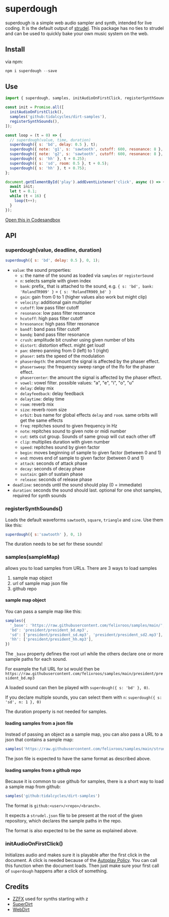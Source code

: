 # superdough

superdough is a simple web audio sampler and synth, intended for live coding.
It is the default output of [strudel](https://strudel.cc/).
This package has no ties to strudel and can be used to quickly bake your own music system on the web.

## Install

via npm:

```js
npm i superdough --save
```

## Use

```js
import { superdough, samples, initAudioOnFirstClick, registerSynthSounds } from 'superdough';

const init = Promise.all([
  initAudioOnFirstClick(),
  samples('github:tidalcycles/dirt-samples'),
  registerSynthSounds(),
]);

const loop = (t = 0) => {
  // superdough(value, time, duration)
  superdough({ s: 'bd', delay: 0.5 }, t);
  superdough({ note: 'g1', s: 'sawtooth', cutoff: 600, resonance: 8 }, t, 0.125);
  superdough({ note: 'g2', s: 'sawtooth', cutoff: 600, resonance: 8 }, t + 0.25, 0.125);
  superdough({ s: 'hh' }, t + 0.25);
  superdough({ s: 'sd', room: 0.5 }, t + 0.5);
  superdough({ s: 'hh' }, t + 0.75);
};

document.getElementById('play').addEventListener('click', async () => {
  await init;
  let t = 0.1;
  while (t < 16) {
    loop(t++);
  }
});
```

[Open this in Codesandbox](https://codesandbox.io/s/superdough-demo-forked-sf8djh?file=/src/index.js)

## API

### superdough(value, deadline, duration)

```js
superdough({ s: 'bd', delay: 0.5 }, 0, 1);
```

- `value`: the sound properties:
  - `s`: the name of the sound as loaded via `samples` or `registerSound`
  - `n`: selects sample with given index
  - `bank`: prefix_ that is attached to the sound, e.g. `{ s: 'bd', bank: 'RolandTR909' }` = `{ s: 'RolandTR909_bd' }`
  - `gain`: gain from 0 to 1 (higher values also work but might clip)
  - `velocity`: additional gain multiplier
  - `cutoff`: low pass filter cutoff
  - `resonance`: low pass filter resonance
  - `hcutoff`: high pass filter cutoff
  - `hresonance`: high pass filter resonance
  - `bandf`: band pass filter cutoff
  - `bandq`: band pass  filter resonance
  - `crush`: amplitude bit crusher using given number of bits
  - `distort`: distortion effect. might get loud!
  - `pan`: stereo panning from 0 (left) to 1 (right)
  - `phaser`: sets the speed of the modulation
  - `phaserdepth`: the amount the signal is affected by the phaser effect.
  - `phasersweep`: the frequency sweep range of the lfo for the phaser effect.
  - `phasercenter`: the amount the signal is affected by the phaser effect.
  - `vowel`: vowel filter. possible values: "a", "e", "i", "o", "u"
  - `delay`: delay mix
  - `delayfeedback`: delay feedback
  - `delaytime`: delay time
  - `room`: reverb mix
  - `size`: reverb room size
  - `orbit`: bus name for global effects `delay` and `room`. same orbits will get the same effects
  - `freq`: repitches sound to given frequency in Hz
  - `note`: repitches sound to given note or midi number
  - `cut`: sets cut group. Sounds of same group will cut each other off
  - `clip`: multiplies duration with given number
  - `speed`: repitches sound by given factor
  - `begin`: moves beginning of sample to given factor (between 0 and 1)
  - `end`: moves end of sample to given factor (between 0 and 1)
  - `attack`: seconds of attack phase
  - `decay`: seconds of decay phase
  - `sustain`: gain of sustain phase
  - `release`: seconds of release phase
- `deadline`: seconds until the sound should play (0 = immediate)
- `duration`: seconds the sound should last. optional for one shot samples, required for synth sounds

### registerSynthSounds()

Loads the default waveforms `sawtooth`, `square`, `triangle` and `sine`. Use them like this:

```js
superdough({ s:'sawtooth' }, 0, 1)
```

The duration needs to be set for these sounds!

### samples(sampleMap)

allows you to load samples from URLs. There are 3 ways to load samples

1. sample map object
2. url of sample map json file
3. github repo

#### sample map object

You can pass a sample map like this:

```js
samples({
  '_base': 'https://raw.githubusercontent.com/felixroos/samples/main/',
  'bd': 'president/president_bd.mp3',
  'sd': ['president/president_sd.mp3', 'president/president_sd2.mp3'],
  'hh': ['president/president_hh.mp3'],
})
```

The `_base` property defines the root url while the others declare one or more sample paths for each sound.

For example the full URL for `bd` would then be `https://raw.githubusercontent.com/felixroos/samples/main/president/president_bd.mp3`

A loaded sound can then be played with `superdough({ s: 'bd' }, 0)`.

If you declare multiple sounds, you can select them with `n`: `superdough({ s: 'sd', n: 1 }, 0)`

The duration property is not needed for samples.

#### loading samples from a json file

Instead of passing an object as a sample map, you can also pass a URL to a json that contains a sample map:

```js
samples('https://raw.githubusercontent.com/felixroos/samples/main/strudel.json')
```

The json file is expected to have the same format as described above.

#### loading samples from a github repo

Because it is common to use github for samples, there is a short way to load a sample map from github:

```js
samples('github:tidalcycles/dirt-samples')
```

The format is `github:<user>/<repo>/<branch>`.

It expects a `strudel.json` file to be present at the root of the given repository, which declares the sample paths in the repo.

The format is also expected to be the same as explained above.

### initAudioOnFirstClick()

Initializes audio and makes sure it is playable after the first click in the document. A click is needed because of the [Autoplay Policy](https://www.w3.org/TR/autoplay-detection/).
You can call this function when the document loads.
Then just make sure your first call of `superdough` happens after a click of something.

## Credits

- [ZZFX](https://github.com/KilledByAPixel/ZzFX) used for synths starting with z
- [SuperDirt](https://github.com/musikinformatik/SuperDirt)
- [WebDirt](https://github.com/dktr0/WebDirt)
